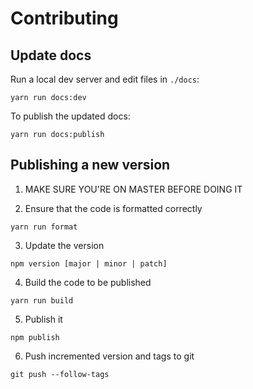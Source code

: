 # Contributing

## Update docs

Run a local dev server and edit files in `./docs`:

```
yarn run docs:dev
```

To publish the updated docs:

```
yarn run docs:publish
```

## Publishing a new version

1. MAKE SURE YOU'RE ON MASTER BEFORE DOING IT

2. Ensure that the code is formatted correctly

```
yarn run format
```

3. Update the version

```
npm version [major | minor | patch]
```

4. Build the code to be published

```
yarn run build
```

5. Publish it

```
npm publish
```

6. Push incremented version and tags to git

```
git push --follow-tags
```
